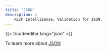 ```yaml
---
title: "JSON"
description: >
    Rich IntelliSense, Validation for JSON.
---
```


{{<  t/codeeditor lang="json" >}}

To learn more about [JSON](https://www.json.org/json-en.html)